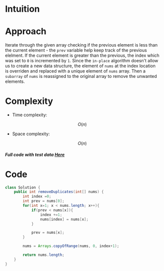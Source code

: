 # Intuition
<!-- Describe your first thoughts on how to solve this problem. -->

# Approach
Iterate through the given array checking if the previous element is less than the current element - the `prev` variable help keep track of the previous elelment. If the current element is greater than the previous, the index which was set to `0` is incremented by `1`. Since the `in-place` algorithm doesn't allow us to create a new data structure, the element of `nums` at the index location is overriden and replaced with a unique element of `nums` array. Then a `subarray` of `nums` is reassigned to the original array to remove the unwanted elements.

# Complexity
- Time complexity:
<!-- Add your time complexity here, e.g. $$O(n)$$ -->
$$O(n)$$

- Space complexity:
<!-- Add your space complexity here, e.g. $$O(n)$$ -->
$$O(n)$$

##### Full code with test data <a href="/RemoveDuplicates.java"> Here</a>

# Code

```java
class Solution {
    public int removeDuplicates(int[] nums) {
        int index =0;
        int prev = nums[0];
        for(int x=1; x < nums.length; x++){
            if(prev < nums[x]){
                index +=1;
                nums[index] = nums[x];
            }

            prev = nums[x];
        }

        nums = Arrays.copyOfRange(nums, 0, index+1);

        return nums.length;
    }
}
```